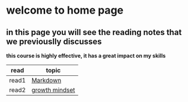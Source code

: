 # welcome to home page 

## in this page you will see the reading notes that we previouslly discusses 

    
  **this course is highly effective, it has a great impact on my skills**



  |     read      | topic        |
  | ------------- |------------  |
  | read1         | [Markdown](https://dianashafee.github.io/Reading-notes/)             |
  | read2         | [growth mindset](https://dianashafee.github.io/Reading-notes/mindest)|
